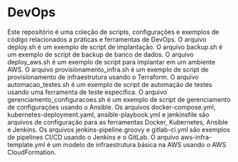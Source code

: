  # DevOps
 Este repositório é uma coleção de scripts, configurações e exemplos de código relacionados a práticas e ferramentas de DevOps.
 O arquivo deploy.sh é um exemplo de script de implantação.
 O arquivo backup.sh é um exemplo de script de backup de banco de dados.
 O arquivo deploy_aws.sh é um exemplo de script para implantar em um ambiente AWS.
 O arquivo provisionamento_infra.sh é um exemplo de script de provisionamento de infraestrutura usando o Terraform.
 O arquivo automacao_testes.sh é um exemplo de script de automação de testes usando uma ferramenta de teste específica.
 O arquivo gerenciamento_configuracoes.sh é um exemplo de script de gerenciamento de configurações usando o Ansible.
 Os arquivos docker-compose.yml, kubernetes-deployment.yaml, ansible-playbook.yml e jenkinsfile são arquivos de configuração para as ferramentas Docker, Kubernetes, Ansible e Jenkins.
 Os arquivos jenkins-pipeline.groovy e gitlab-ci.yml são exemplos de pipelines CI/CD usando o Jenkins e o GitLab.
 O arquivo aws-infra-template.yml é um modelo de infraestrutura básica na AWS usando o AWS CloudFormation.
